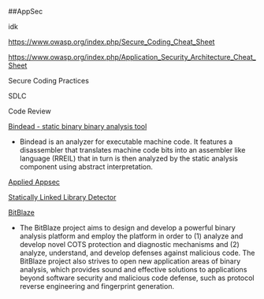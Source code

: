 ##AppSec

idk

https://www.owasp.org/index.php/Secure_Coding_Cheat_Sheet

https://www.owasp.org/index.php/Application_Security_Architecture_Cheat_Sheet












Secure Coding Practices

SDLC

Code Review



[Bindead - static binary binary analysis tool](https://bitbucket.org/mihaila/bindead/wiki/Home)
* Bindead is an analyzer for executable machine code. It features a disassembler that translates machine code bits into an assembler like language (RREIL) that in turn is then analyzed by the static analysis component using abstract interpretation. 



[Applied Appsec](http://www.thotcon.org/archive/0x2presos/10-AppliedApplicationSecurity.pdf)






[Statically Linked Library Detector](https://github.com/arvinddoraiswamy/slid)


[BitBlaze](http://bitblaze.cs.berkeley.edu/)
* The BitBlaze project aims to design and develop a powerful binary analysis platform and employ the platform in order to (1) analyze and develop novel COTS protection and diagnostic mechanisms and (2) analyze, understand, and develop defenses against malicious code. The BitBlaze project also strives to open new application areas of binary analysis, which provides sound and effective solutions to applications beyond software security and malicious code defense, such as protocol reverse engineering and fingerprint generation. 